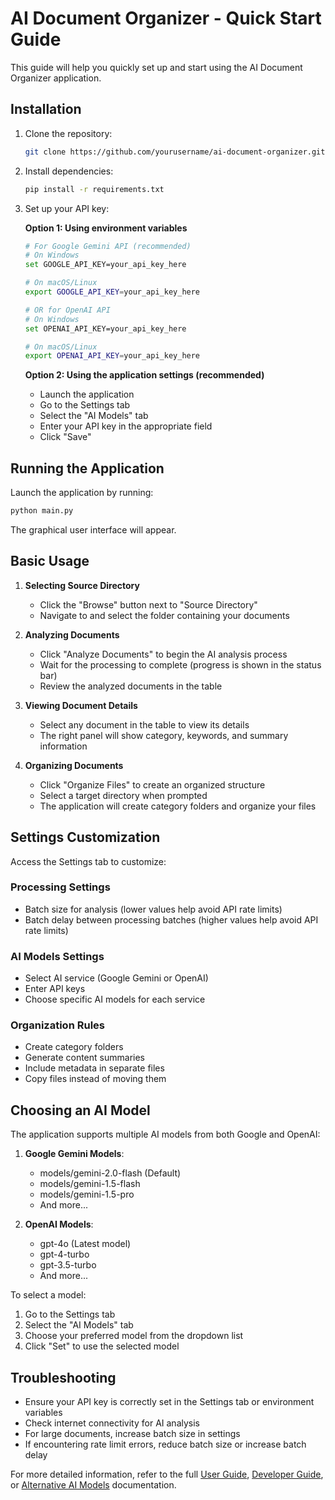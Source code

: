 # AI Document Organizer - Quick Start Guide

This guide will help you quickly set up and start using the AI Document Organizer application.

## Installation

1. Clone the repository:

   ```bash
   git clone https://github.com/yourusername/ai-document-organizer.git
   ```

2. Install dependencies:

   ```bash
   pip install -r requirements.txt
   ```

3. Set up your API key:

   **Option 1: Using environment variables**

   ```bash
   # For Google Gemini API (recommended)
   # On Windows
   set GOOGLE_API_KEY=your_api_key_here

   # On macOS/Linux
   export GOOGLE_API_KEY=your_api_key_here

   # OR for OpenAI API
   # On Windows
   set OPENAI_API_KEY=your_api_key_here

   # On macOS/Linux
   export OPENAI_API_KEY=your_api_key_here
   ```

   **Option 2: Using the application settings (recommended)**
   - Launch the application
   - Go to the Settings tab
   - Select the "AI Models" tab
   - Enter your API key in the appropriate field
   - Click "Save"

## Running the Application

Launch the application by running:

```bash
python main.py
```

The graphical user interface will appear.

## Basic Usage

1. **Selecting Source Directory**
   - Click the "Browse" button next to "Source Directory"
   - Navigate to and select the folder containing your documents

2. **Analyzing Documents**
   - Click "Analyze Documents" to begin the AI analysis process
   - Wait for the processing to complete (progress is shown in the status bar)
   - Review the analyzed documents in the table

3. **Viewing Document Details**
   - Select any document in the table to view its details
   - The right panel will show category, keywords, and summary information

4. **Organizing Documents**
   - Click "Organize Files" to create an organized structure
   - Select a target directory when prompted
   - The application will create category folders and organize your files

## Settings Customization

Access the Settings tab to customize:

### Processing Settings

- Batch size for analysis (lower values help avoid API rate limits)
- Batch delay between processing batches (higher values help avoid API rate limits)

### AI Models Settings

- Select AI service (Google Gemini or OpenAI)
- Enter API keys
- Choose specific AI models for each service

### Organization Rules

- Create category folders
- Generate content summaries
- Include metadata in separate files
- Copy files instead of moving them

## Choosing an AI Model

The application supports multiple AI models from both Google and OpenAI:

1. **Google Gemini Models**:
   - models/gemini-2.0-flash (Default)
   - models/gemini-1.5-flash
   - models/gemini-1.5-pro
   - And more...

2. **OpenAI Models**:
   - gpt-4o (Latest model)
   - gpt-4-turbo
   - gpt-3.5-turbo
   - And more...

To select a model:

1. Go to the Settings tab
2. Select the "AI Models" tab
3. Choose your preferred model from the dropdown list
4. Click "Set" to use the selected model

## Troubleshooting

- Ensure your API key is correctly set in the Settings tab or environment variables
- Check internet connectivity for AI analysis
- For large documents, increase batch size in settings
- If encountering rate limit errors, reduce batch size or increase batch delay

For more detailed information, refer to the full [User Guide](./README.md), [Developer Guide](./DEVELOPER_GUIDE.md), or [Alternative AI Models](./ALTERNATIVE_AI_MODELS.md) documentation.
